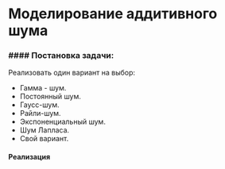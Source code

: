 # Моделирование аддитивного шума

### #### Постановка задачи:

Реализовать один вариант на выбор:

* Гамма - шум.
* Постоянный шум. 
* Гаусс-шум.
* Райли-шум.
* Экспоненциальный шум.
* Шум Лапласа.
* Свой вариант.

#### Реализация


